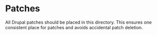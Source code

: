 # Patches

All Drupal patches should be placed in this directory. This ensures one consistent place for patches and avoids accidental patch deletion.
